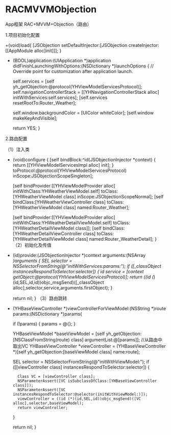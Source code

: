 # RACMVVMObjection
App框架 RAC+MVVM+Objection（路由）

1.项目初始化配置

+(void)load{
    [JSObjection setDefaultInjector:[JSObjection createInjector:[[AppModule alloc]init]]];
}

- (BOOL)application:(UIApplication *)application didFinishLaunchingWithOptions:(NSDictionary *)launchOptions {
    // Override point for customization after application launch.
    
    self.services = [self yh_getObjection:@protocol(YHViewModelServicesProtocol)];
    self.navigationControllerStack = [[YHNavigationControllerStack alloc] initWithServices:self.services];
    [self.services resetRootTo:Router_Weather];
    
    self.window.backgroundColor = [UIColor whiteColor];
    [self.window makeKeyAndVisible];
    
    return YES;
}

2.路由配置

（1）注入类
- (void)configure
{
    [self bindBlock:^id(JSObjectionInjector *context) {
        return [[YHViewModelServicesImpl alloc] init];
    } toProtocol:@protocol(YHViewModelServicesProtocol) inScope:JSObjectionScopeSingleton];
    
    
    [self bindProvider:[[YHViewModelProvider alloc] initWithClass:YHWeatherViewModel.self] toClass:[YHWeatherViewModel class] inScope:JSObjectionScopeNormal];
    [self bindClass:[YHWeatherViewController class] toClass:[YHWeatherViewModel class] named:Router_Weather];
    
    [self bindProvider:[[YHViewModelProvider alloc] initWithClass:YHWeatherDetailViewModel.self] toClass:[YHWeatherDetailViewModel class]];
    [self bindClass:[YHWeatherDetailViewController class] toClass:[YHWeatherDetailViewModel class] named:Router_WeatherDetail];
}
（2）初始化及传值
- (id)provide:(JSObjectionInjector *)context arguments:(NSArray *)arguments
{
    SEL selector = NSSelectorFromString(@"initWithServices:params:");
    if ([_classObject instancesRespondToSelector:selector]) {
        id service = [context getObject:@protocol(YHViewModelServicesProtocol)];
        return ((id (*)(id,SEL,id,id))objc_msgSend)([_classObject alloc],selector,service,arguments.firstObject);
    }
    
    return nil;
}
（3）路由跳转
- (YHBaseViewController *)viewControllerForViewModel:(NSString *)route params:(NSDictionary *)params{
    
    if (!params) {
        params = @{};
    }
    
    YHBaseViewModel *baseViewModel = [self yh_getObjection:[NSClassFromString(route) class] argumentList:@[params]];
    //从路由中取出VC
    YHBaseViewController *viewController = (YHBaseViewController *)[self yh_getObjection:[baseViewModel class] name:route];
    
    SEL selector = NSSelectorFromString(@"initWithViewModel:");
    if ([[viewController class] instancesRespondToSelector:selector]) {
        
        Class VC = [viewController class];
        NSParameterAssert([VC isSubclassOfClass:[YHBaseViewController class]]);
        NSParameterAssert([VC instancesRespondToSelector:@selector(initWithViewModel:)]);
        viewController = ((id (*)(id,SEL,id))objc_msgSend)([VC  alloc],selector,baseViewModel);
        return viewController;
    }
    
    return nil;
}
